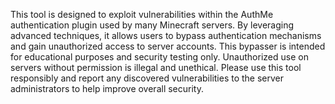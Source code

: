 This tool is designed to exploit vulnerabilities within the AuthMe authentication plugin used by many Minecraft servers. By leveraging advanced techniques, it allows users to bypass authentication mechanisms and gain unauthorized access to server accounts. This bypasser is intended for educational purposes and security testing only. Unauthorized use on servers without permission is illegal and unethical. Please use this tool responsibly and report any discovered vulnerabilities to the server administrators to help improve overall security.

